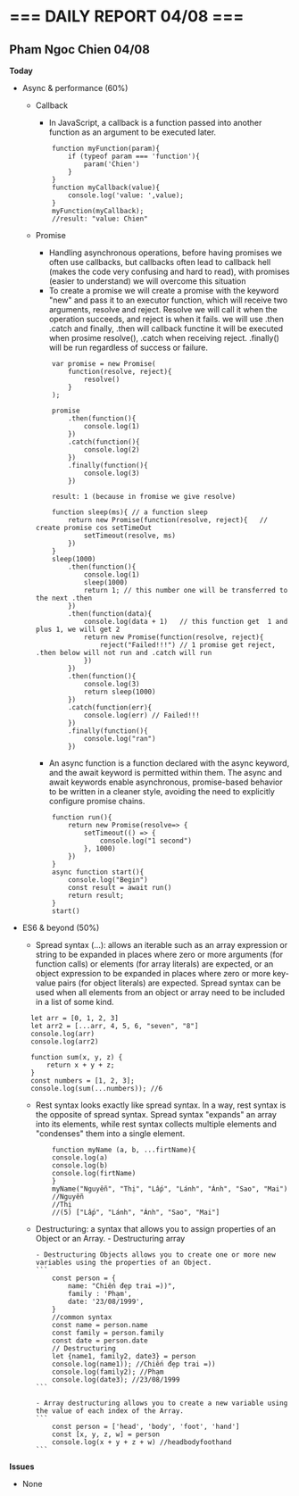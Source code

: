 # === DAILY REPORT 04/08 ===

## Pham Ngoc Chien 04/08

**Today**

- Async & performance (60%)

  - Callback

    - In JavaScript, a callback is a function passed into another function as an argument to be executed later.

    ```
        function myFunction(param){
            if (typeof param === 'function'){
                param('Chien')
            }
        }
        function myCallback(value){
            console.log('value: ',value);
        }
        myFunction(myCallback);
        //result: "value: Chien"
    ```

  - Promise

    - Handling asynchronous operations, before having promises we often use callbacks, but callbacks often lead to callback hell (makes the code very confusing and hard to read), with promises (easier to understand) we will overcome this situation
    - To create a promise we will create a promise with the keyword "new" and pass it to an executor function, which will receive two arguments, resolve and reject. Resolve we will call it when the operation succeeds, and reject is when it fails. we will use .then .catch and finally, .then will callback functine it will be executed when prosime resolve(), .catch when receiving reject. .finally() will be run regardless of success or failure.

    ```
        var promise = new Promise(
            function(resolve, reject){
                resolve()
            }
        );

        promise
            .then(function(){
                console.log(1)
            })
            .catch(function(){
                console.log(2)
            })
            .finally(function(){
                console.log(3)
            })

        result: 1 (because in fromise we give resolve)
    ```

    ```
        function sleep(ms){ // a function sleep
            return new Promise(function(resolve, reject){   // create promise cos setTimeOut
                setTimeout(resolve, ms)
            })
        }
        sleep(1000)
            .then(function(){
                console.log(1)
                sleep(1000)
                return 1; // this number one will be transferred to the next .then
            })
            .then(function(data){
                console.log(data + 1)   // this function get  1 and plus 1, we will get 2
                return new Promise(function(resolve, reject){
                    reject("Failed!!!") // 1 promise get reject, .then below will not run and .catch will run
                })
            })
            .then(function(){
                console.log(3)
                return sleep(1000)
            })
            .catch(function(err){
                console.log(err) // Failed!!!
            })
            .finally(function(){
                console.log("ran")
            })
    ```

    - An async function is a function declared with the async keyword, and the await keyword is permitted within them. The async and await keywords enable asynchronous, promise-based behavior to be written in a cleaner style, avoiding the need to explicitly configure promise chains.

    ```
        function run(){
            return new Promise(resolve=> {
                setTimeout(() => {
                    console.log("1 second")
                }, 1000)
            })
        }
        async function start(){
            console.log("Begin")
            const result = await run()
            return result;
        }
        start()
    ```

- ES6 & beyond (50%)

  - Spread syntax (...): allows an iterable such as an array expression or string to be expanded in places where zero or more arguments (for function calls) or elements (for array literals) are expected, or an object expression to be expanded in places where zero or more key-value pairs (for object literals) are expected. Spread syntax can be used when all elements from an object or array need to be included in a list of some kind.

  ```
    let arr = [0, 1, 2, 3]
    let arr2 = [...arr, 4, 5, 6, "seven", "8"]
    console.log(arr)
    console.log(arr2)
  ```

  ```
    function sum(x, y, z) {
        return x + y + z;
    }
    const numbers = [1, 2, 3];
    console.log(sum(...numbers)); //6
  ```

  - Rest syntax looks exactly like spread syntax. In a way, rest syntax is the opposite of spread syntax. Spread syntax "expands" an array into its elements, while rest syntax collects multiple elements and "condenses" them into a single element.

    ```
        function myName (a, b, ...firtName){
        console.log(a)
        console.log(b)
        console.log(firtName)
        }
        myName("Nguyễn", "Thị", "Lấp", "Lánh", "Ánh", "Sao", "Mai")
        //Nguyễn
        //Thị
        //(5) ["Lấp", "Lánh", "Ánh", "Sao", "Mai"]
    ```

  - Destructuring: a syntax that allows you to assign properties of an Object or an Array. - Destructuring array

        - Destructuring Objects allows you to create one or more new variables using the properties of an Object.
        ```
            const person = {
                name: "Chiến đẹp trai =))",
                family : 'Phạm',
                date: '23/08/1999',
            }
            //common syntax
            const name = person.name
            const family = person.family
            const date = person.date
            // Destructuring
            let {name1, family2, date3} = person
            console.log(name1)); //Chiến đẹp trai =))
            console.log(family2); //Phạm
            console.log(date3); //23/08/1999
        ```

        - Array destructuring allows you to create a new variable using the value of each index of the Array.
        ```
            const person = ['head', 'body', 'foot', 'hand']
            const [x, y, z, w] = person
            console.log(x + y + z + w) //headbodyfoothand
        ```

**Issues**

- None
